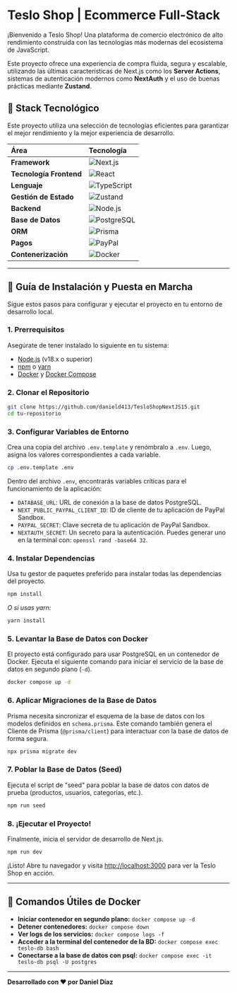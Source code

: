 # Teslo Shop | Ecommerce Full-Stack

¡Bienvenido a Teslo Shop! Una plataforma de comercio electrónico de alto rendimiento construida con las tecnologías más modernas del ecosistema de JavaScript. 

Este proyecto ofrece una experiencia de compra fluida, segura y escalable, utilizando las últimas características de Next.js como los **Server Actions**, sistemas de autenticación modernos como **NextAuth** y el uso de buenas prácticas mediante **Zustand**.

## 🚀 Stack Tecnológico

Este proyecto utiliza una selección de tecnologías eficientes para garantizar el mejor rendimiento y la mejor experiencia de desarrollo.

| Área                | Tecnología                                                                                                                                                                                                                                                                                                                            |
| :------------------ | :------------------------------------------------------------------------------------------------------------------------------------------------------------------------------------------------------------------------------------------------------------------------------------------------------------------------------------ |
| **Framework** | ![Next.js](https://img.shields.io/badge/Next.js-000000?style=for-the-badge&logo=next.js&logoColor=white)                                                                                                                                                                                                                                 |
| **Tecnología Frontend** | ![React](https://img.shields.io/badge/React-20232A?style=for-the-badge&logo=react&logoColor=61DAFB)                                                                                                                                                                                                                                     |
| **Lenguaje** | ![TypeScript](https://img.shields.io/badge/TypeScript-3178C6?style=for-the-badge&logo=typescript&logoColor=white)                                                                                                                                                                                                                         |
| **Gestión de Estado** | ![Zustand](https://img.shields.io/badge/Zustand-000000?style=for-the-badge&logo=bear&logoColor=white)                                                                                                                                                                                                                                   |
| **Backend** | ![Node.js](https://img.shields.io/badge/Node.js-339933?style=for-the-badge&logo=nodedotjs&logoColor=white)                                                                                                                                                                                                                                 |
| **Base de Datos** | ![PostgreSQL](https://img.shields.io/badge/PostgreSQL-4169E1?style=for-the-badge&logo=postgresql&logoColor=white)                                                                                                                                                                                                                       |
| **ORM** | ![Prisma](https://img.shields.io/badge/Prisma-2D3748?style=for-the-badge&logo=prisma&logoColor=white)                                                                                                                                                                                                                                     |
| **Pagos** | ![PayPal](https://img.shields.io/badge/PayPal-00457C?style=for-the-badge&logo=paypal&logoColor=white)                                                                                                                                                                                                                                     |
| **Contenerización** | ![Docker](https://img.shields.io/badge/Docker-2496ED?style=for-the-badge&logo=docker&logoColor=white)                                                                                                                                                                                                                                     |

---

## 🔧 Guía de Instalación y Puesta en Marcha

Sigue estos pasos para configurar y ejecutar el proyecto en tu entorno de desarrollo local.

### **1. Prerrequisitos**

Asegúrate de tener instalado lo siguiente en tu sistema:

-   [Node.js](https://nodejs.org/) (v18.x o superior)
-   [npm](https://www.npmjs.com/) o [yarn](https://yarnpkg.com/)
-   [Docker](https://www.docker.com/products/docker-desktop/) y [Docker Compose](https://docs.docker.com/compose/install/)

### **2. Clonar el Repositorio**

```bash
git clone https://github.com/danield413/TesloShopNextJS15.git
cd tu-repositorio
```

### **3. Configurar Variables de Entorno**

Crea una copia del archivo `.env.template` y renómbralo a `.env`. Luego, asigna los valores correspondientes a cada variable.

```bash
cp .env.template .env
```

Dentro del archivo `.env`, encontrarás variables críticas para el funcionamiento de la aplicación:
-   `DATABASE_URL`: URL de conexión a la base de datos PostgreSQL.
-   `NEXT_PUBLIC_PAYPAL_CLIENT_ID`: ID de cliente de tu aplicación de PayPal Sandbox.
-   `PAYPAL_SECRET`: Clave secreta de tu aplicación de PayPal Sandbox.
-   `NEXTAUTH_SECRET`: Un secreto para la autenticación. Puedes generar uno en la terminal con: `openssl rand -base64 32`.

### **4. Instalar Dependencias**

Usa tu gestor de paquetes preferido para instalar todas las dependencias del proyecto.

```bash
npm install
```
*O si usas yarn:*
```bash
yarn install
```

### **5. Levantar la Base de Datos con Docker**

El proyecto está configurado para usar PostgreSQL en un contenedor de Docker. Ejecuta el siguiente comando para iniciar el servicio de la base de datos en segundo plano (`-d`).

```bash
docker compose up -d
```

### **6. Aplicar Migraciones de la Base de Datos**

Prisma necesita sincronizar el esquema de la base de datos con los modelos definidos en `schema.prisma`. Este comando también genera el Cliente de Prisma (`@prisma/client`) para interactuar con la base de datos de forma segura.

```bash
npx prisma migrate dev
```

### **7. Poblar la Base de Datos (Seed)**

Ejecuta el script de "seed" para poblar la base de datos con datos de prueba (productos, usuarios, categorías, etc.).

```bash
npm run seed
```

### **8. ¡Ejecutar el Proyecto!**

Finalmente, inicia el servidor de desarrollo de Next.js.

```bash
npm run dev
```

¡Listo! Abre tu navegador y visita [http://localhost:3000](http://localhost:3000) para ver la Teslo Shop en acción.

---

## 🐳 Comandos Útiles de Docker

-   **Iniciar contenedor en segundo plano:** `docker compose up -d`
-   **Detener contenedores:** `docker compose down`
-   **Ver logs de los servicios:** `docker compose logs -f`
-   **Acceder a la terminal del contenedor de la BD:** `docker compose exec teslo-db bash`
-   **Conectarse a la base de datos con psql:** `docker compose exec -it teslo-db psql -U postgres`

---
**Desarrollado con ❤️ por Daniel Díaz**